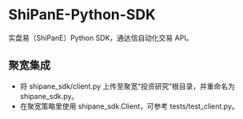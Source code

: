 # ShiPanE-Python-SDK
实盘易（ShiPanE）Python SDK，通达信自动化交易 API。

## 聚宽集成
* 将 shipane_sdk/client.py 上传至聚宽“投资研究”根目录，并重命名为 shipane_sdk.py。
* 在聚宽策略里使用 shipane_sdk.Client，可参考 tests/test_client.py。
